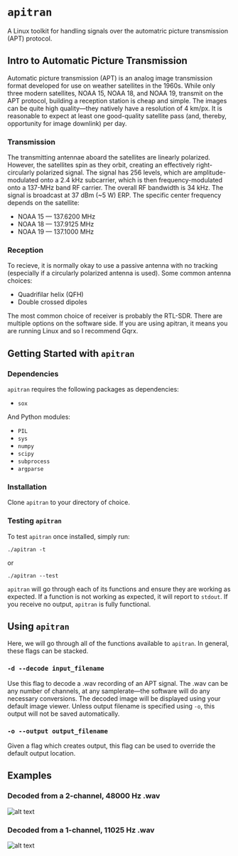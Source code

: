 # ```apitran```
A Linux toolkit for handling signals over the automatric picture transmission (APT) protocol.

## Intro to Automatic Picture Transmission
Automatic picture transmission (APT) is an analog image transmission format developed for use on weather satellites in the 1960s. While only three modern satellites, NOAA 15, NOAA 18, and NOAA 19, transmit on the APT protocol, building a reception station is cheap and simple. The images can be quite high quality—they natively have a resolution of 4 km/px. It is reasonable to expect at least one good-quality satellite pass (and, thereby, opportunity for image downlink) per day. 

### Transmission
The transmitting antennae aboard the satellites are linearly polarized. However, the satellites spin as they orbit, creating an effectively right-circularly polarized signal. The signal has 256 levels, which are amplitude-modulated onto a 2.4 kHz subcarrier, which is then frequency-modulated onto a 137-MHz band RF carrier. The overall RF bandwidth is 34 kHz. The signal is broadcast at 37 dBm (~5 W) ERP. The specific center frequency depends on the satellite:

* NOAA 15 — 137.6200 MHz
* NOAA 18 — 137.9125 MHz
* NOAA 19 — 137.1000 MHz

### Reception
To recieve, it is normally okay to use a passive antenna with no tracking (especially if a circularly polarized antenna is used). Some common antenna choices:

* Quadrifilar helix (QFH)
* Double crossed dipoles

The most common choice of receiver is probably the RTL-SDR. There are multiple options on the software side. If you are using apitran, it means you are running Linux and so I recommend Gqrx. 

## Getting Started with ```apitran```

### Dependencies
```apitran``` requires the following packages as dependencies:

* ```sox```

And Python modules:

* ```PIL```
* ```sys```
* ```numpy```
* ```scipy```
* ```subprocess```
* ```argparse```


### Installation
Clone ```apitran``` to your directory of choice. 

### Testing ```apitran```
To test ```apitran``` once installed, simply run:

```
./apitran -t
```
or
```
./apitran --test
```
```apitran``` will go through each of its functions and ensure they are working as expected. If a function is not working as expected, it will report to ```stdout```. If you receive no output, ```apitran``` is fully functional. 

## Using ```apitran```
Here, we will go through all of the functions available to ```apitran```. In general, these flags can be stacked.

### ```-d --decode input_filename```
Use this flag to decode a .wav recording of an APT signal. The .wav can be any number of channels, at any samplerate—the software will do any necessary conversions. The decoded image will be displayed using your default image viewer. Unless output filename is specified using ```-o```, this output will not be saved automatically. 

### ```-o --output output_filename```
Given a flag which creates output, this flag can be used to override the default output location. 

## Examples

### Decoded from a 2-channel, 48000 Hz .wav
![alt text](Examples/ex_2ch_48000.png)

### Decoded from a 1-channel, 11025 Hz .wav
![alt text](Examples/ex_1ch_11025.png)

